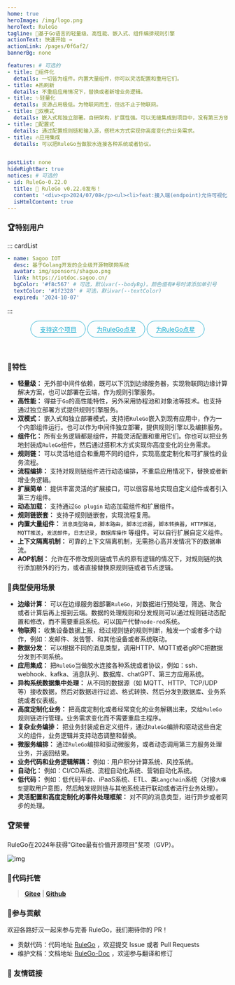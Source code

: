 ```yaml
---
home: true
heroImage: /img/logo.png
heroText: RuleGo
tagline: 🚀基于Go语言的轻量级、高性能、嵌入式、组件编排规则引擎
actionText: 快速开始 →
actionLink: /pages/0f6af2/
bannerBg: none

features: # 可选的
- title: 🧩组件化
  details: 一切皆为组件。内置大量组件，你可以灵活配置和重用它们。
- title: ☘️热刷新
  details: 不重启应用情况下，替换或者新增业务逻辑。
- title: ✨轻量化
  details: 资源占用极低。为物联网而生，但远不止于物联网。
- title: 🎯双模式
  details: 嵌入式和独立部署。自研架构，扩展性强。可以无缝集成到项目中，没有第三方依赖，部署简单。
- title: 📑配置式
  details: 通过配置规则链和输入源，搭积木方式实现你高度变化的业务需求。
- title: 🔥应用集成
  details: 可以把RuleGo当做胶水连接各种系统或者协议。


postList: none
hideRightBar: true
notices: # 可选的
- id: RuleGo-0.22.0
  title: 📢 RuleGo v0.22.0发布！
  content: '<div><p>2024/07/08</p><ul><li>feat:接入端(endpoint)允许可视化配置。<a href="http://8.134.32.225:9090/ui/" target="_blank">体验地址</a></li><li>feat:增加redis endpoint组件</li><li>feat:增加nats endpoint组件</li><li>feat:增加nats 节点组件</li><li>feat:增加for节点组件</li><li>feat:增加执行本地命令节点组件</li><li>feat:增加template节点组件</li><li>feat:增加metadataTransform节点组件</li><li>feat:增加规则引擎中断恢复相关API</li><li>feat:endpoint允许指定从规则链某节点开始执行</li></ul><p style="text-align: center;"><a href="https://github.com/rulego/rulego/blob/main/doc/CHANGELOG.md" target="_blank">查看详情</a></p></div>'
  isHtmlContent: true
---
```


<Notice :data="$frontmatter.notices"/>

### 🏆特别用户

::: cardList
```yaml
- name: Sagoo IOT
  desc: 基于Golang开发的企业级开源物联网系统
  avatar: img/sponsors/shaguo.png
  link: https://iotdoc.sagoo.cn/
  bgColor: '#f8c567' # 可选，默认var(--bodyBg)。颜色值有#号时请添加单引号
  textColor: '#1f2328' # 可选，默认var(--textColor)
  expired: '2024-10-07'
```  
:::

<p align="center">
  <a class="become-sponsor iconfont " href="/pages/ccf224">支持这个项目</a>
  <a class="become-sponsor iconfont icon-github " href="https://github.com/rulego/rulego" target="_blank">为RuleGo点星</a>
  <a class="become-sponsor iconfont icon-gitee" href="https://gitee.com/rulego/rulego" target="_blank">为RuleGo点星</a>
</p>

<style>
  .become-sponsor{
    padding: 8px 20px;
    display: inline-block;
    color: #11a8cd;
    border-radius: 30px;
    box-sizing: border-box;
    border: 1px solid #11a8cd;
  }
 .become-sponsor:hover{
    border: 1px solid #13bee8;
    color: #13bee8;
  }
</style>

<br/>


### 🚀特性

* **轻量级：** 无外部中间件依赖，既可以下沉到边缘服务器，实现物联网边缘计算解决方案，也可以部署在云端，作为规则引擎服务。
* **高性能：** 得益于`Go`的高性能特性，另外采用协程池和对象池等技术。也支持通过独立部署方式提供规则引擎服务。
* **双模式：** 嵌入式和独立部署模式，支持把`RuleGo`嵌入到现有应用中，作为一个内部组件运行。也可以作为中间件独立部署，提供规则引擎以及编排服务。
* **组件化：** 所有业务逻辑都是组件，并能灵活配置和重用它们。你也可以把业务地封装成`RuleGo`组件，然后通过搭积木方式实现你高度变化的业务需求。
* **规则链：** 可以灵活地组合和重用不同的组件，实现高度定制化和可扩展性的业务流程。
* **流程编排：** 支持对规则链组件进行动态编排，不重启应用情况下，替换或者新增业务逻辑。
* **扩展简单：** 提供丰富灵活的扩展接口，可以很容易地实现自定义组件或者引入第三方组件。
* **动态加载：** 支持通过`Go plugin` 动态加载组件和扩展组件。
* **规则链嵌套：** 支持子规则链嵌套，实现流程复用。
* **内置大量组件：** `消息类型路由`，`脚本路由`，`脚本过滤器`，`脚本转换器`，`HTTP推送`，`MQTT推送`，`发送邮件`，`日志记录`，`数据库操作`
  等组件。可以自行扩展自定义组件。
* **上下文隔离机制：** 可靠的上下文隔离机制，无需担心高并发情况下的数据串流。
* **AOP机制：** 允许在不修改规则链或节点的原有逻辑的情况下，对规则链的执行添加额外的行为，或者直接替换原规则链或者节点逻辑。

### 🎯典型使用场景

* **边缘计算：** 可以在边缘服务器部署`RuleGo`，对数据进行预处理，筛选、聚合或者计算后再上报到云端。数据的处理规则和分发规则可以通过规则链动态配置和修改，而不需要重启系统。可以国产代替`node-red`系统。
* **物联网：** 收集设备数据上报，经过规则链的规则判断，触发一个或者多个动作，例如：发邮件、发告警、和其他设备或者系统联动。
* **数据分发：** 可以根据不同的消息类型，调用HTTP、MQTT或者gRPC把数据分发到不同系统。
* **应用集成：** 把`RuleGo`当做胶水连接各种系统或者协议，例如：ssh、webhook、kafka、消息队列、数据库、chatGPT、第三方应用系统。
* **异构系统数据集中处理：** 从不同的数据源（如 MQTT、HTTP、TCP/UDP 等）接收数据，然后对数据进行过滤、格式转换、然后分发到数据库、业务系统或者仪表板。
* **高度定制化业务：** 把高度定制化或者经常变化的业务解耦出来，交给`RuleGo`规则链进行管理。业务需求变化而不需要重启主程序。
* **复杂业务编排：** 把业务封装成自定义组件，通过`RuleGo`编排和驱动这些自定义的组件，业务逻辑并支持动态调整和替换。
* **微服务编排：** 通过`RuleGo`编排和驱动微服务，或者动态调用第三方服务处理业务，并返回结果。
* **业务代码和业务逻辑解耦：** 例如：用户积分计算系统、风控系统。
* **自动化：** 例如：CI/CD系统、流程自动化系统、营销自动化系统。
* **低代码：** 例如：低代码平台、iPaaS系统、ETL、类`Langchain`系统（对接`大模型`提取用户意图，然后触发规则链与其他系统进行联动或者进行业务处理）。
* **灵活配置和高度定制化的事件处理框架：** 对不同的消息类型，进行异步或者同步的处理。

### 🏆️荣誉

RuleGo在2024年获得"Gitee最有价值开源项目"奖项（GVP）。

![img](/img/gvp.png)

### 🎈代码托管

> **[Gitee](https://gitee.com/rulego/rulego)** | **[Github](https://github.com/rulego/rulego)**

### 🧸参与贡献

欢迎各路好汉一起来参与完善 RuleGo，我们期待你的 PR！

- 贡献代码：代码地址 [RuleGo](https://github.com/rulego/rulego) ，欢迎提交 Issue 或者 Pull Requests
- 维护文档：文档地址 [RuleGo-Doc](https://github.com/rulego/rulego-doc) ，欢迎参与翻译和修订

### 🧲 友情链接
<div class="row">
    <span class="link">
        <a href="https://baomidou.com" target="_blank" title="MybatisPlus">
            <img :src="$withBase('/img/links/mybatis-plus-logo.png')" class="no-zoom">
        </a>
    </span>
    
</div>

<style>
  .link {
    width: 10em;
    text-align: left;
  }
  .link img {
    height:1.8em;
    max-width:180px;
    margin: 14px;
  }
  .row {
    display: flex;
    flex-direction: row;
  }
</style>